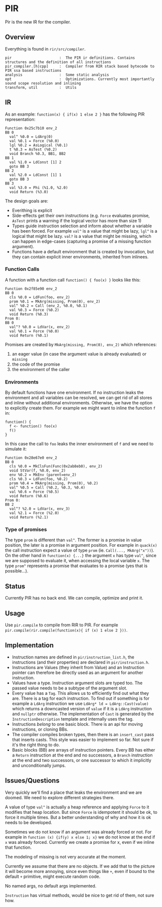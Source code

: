 # PIR

Pir is the new IR for the compiler.

## Overview

Everything is found in `rir/src/compiler`.

```
pir                      :  The PIR ir definitions. Contains structures and the definition of all instructions
pir_compiler.[h|cpp]     :  Compiler from RIR stack based bytecode to PIR ssa based instructions
analysis                 :  Some static analysis
opt                      :  Optimizations. Currently most importantly sound scope resolution and inlining
transform, util          :  Utils
```

## IR

As an example: `function(x) { if(x) 1 else 2 }` has the following PIR representation:

```
Function 0x25c7b10 env_2
BB 0
  val^ %0.0 = LdArg(0)
  val %0.1 = Force (%0.0)
  lgl %0.2 = AsLogical (%0.1)
  t %0.3 = AsTest (%0.2)
  void Branch %0.3, BB1, BB2
BB 1
  val %1.0 = LdConst [1] 2
  goto BB 3
BB 2
  val %2.0 = LdConst [1] 1
  goto BB 3
BB 3
  val %3.0 = Phi (%1.0, %2.0)
  void Return (%3.0)
```

The design goals are:

* Everithing is explicit
* Side-effects get their own instructions
  (e.g. `Force` evaluates promise, `AsTest` prints a warning if the logical vector has more than size 1)
* Types guide instruction selection and inform about whether a variable has been forced. For example `val^` is a value that might be lazy, `lgl^` is a logical that might be lazy.
  `val?` is a value that might be missing, which can happen in edge-cases (capturing a promise of a missing function argument).
* Functions have a default environment that is created by invocation, but they can contain explicit inner environments, inherited from inlinees.

### Function Calls

A function with a function call `function() { foo(x) }` looks like this:

```
Function 0x2f85e90 env_2
BB 0
  cls %0.0 = LdFun(foo, env_2)
  prom %0.1 = MkArg(missing, Prom(0), env_2)
  val^ %0.2 = Call (env_2, %0.0, %0.1)
  val %0.3 = Force (%0.2)
  void Return (%0.3)
Prom 0:
BB 0
  val^? %0.0 = LdVar(x, env_2)
  val %0.1 = Force (%0.0)
  void Return (%0.1)
```

Promises are created by `MkArg(missing, Prom(0), env_2)` which references:

1. an eager value (in case the argument value is already evaluated) or `missing`
2. the code of the promise
3. the environment of the caller

### Environments

By default functions have one environment. If no instruction leaks the environment and all variables can be resolved, we can get rid of all stores and inline without additional environments.
Otherwise, we have the option to explicitly create them.
For example we might want to inline the function `f` in:

```
function() {
  f <- function() foo(x)
  f()
}
```

In this case the call to `foo` leaks the inner environment of `f` and we need to simulate it:

```
Function 0x28e67e0 env_2
BB 0
  cls %0.0 = MkClsFun(Func(0x2ab8eb0), env_2)
  void StVar(f, %0.0, env_2)
  env %0.2 = MkEnv (parent=env_2)
  cls %0.3 = LdFun(foo, %0.2)
  prom %0.4 = MkArg(missing, Prom(0), %0.2)
  val^ %0.5 = Call (%0.2, %0.3, %0.4)
  val %0.6 = Force (%0.5)
  void Return (%0.6)
Prom 0:
BB 2
  val^? %2.0 = LdVar(x, env_3)
  val %2.1 = Force (%2.0)
  void Return (%2.1)
```

### Type of promises

The type `prom` is different than `val^`.
The former is a promise in value position, the later is a promise in argument position.
For example in `quack(x)` the call instruction expect a value of type `prom` (ie. `Call(..., MkArg("x"))`).
On the other hand in `function(x) {...}` the argument `x` has type `val^`, since we are supposed to evaluate it, when accessing the local variable `x`.
The type `prom^` represents a promise that evaluates to a promise (yes that is possible...).

## Status

Currently PIR has no back end. We can compile, optimize and print it.

## Usage

Use `pir.compile` to compile from RIR to PIR. For example `pir.compile(rir.compile(function(x){ if (x) 1 else 2 }))`.

## Implementation

* Instruction names are defined in `pir/instruction_list.h`, the instructions (and their properties) are declared in `pir/instruction.h`.
* Instructions are Values (they inherit from Value) and an Instruction pointer can therefore be directly used as an argument for another instruction.
* Values have a type. Instruction argument slots are typed too. The passed value needs to be a subtype of the argument slot.
* Every value has a `Tag`. This allows us to efficiently find out what they are. There is a tag for each instruction. To find out if something is for example a `LdArg` instruction we use `LdArg* ld = LdArg::Cast(value)` which returns a downcasted version of `value` if it is a `LdArg` instruction and `nullptr` otherwise. The implementation of `Cast` is generated by the `InstructionDescription` template and internally uses the tag.
* Instructions *belong* to one basic block. There is an api for moving instructions, or cloning BBs.
* The compiler compiles broken types, then there is an `insert_cast` pass that inserts casts. This style was easier to implement so far. Not sure if it's the right thing to do.
* Basic blocks (BB) are arrays of instruction pointers. Every BB has either a `Return` instruction at the end and no successors, a `Branch` instruction at the end and two successors, or one successor to which it implicitly and unconditionally jumps.

## Issues/Questions

Very quickly we'll find a place that leaks the environment and we are doomed. We need to explore different strategies there.

A value of type `val^` is actually a heap reference and applying `Force` to it modifies that heap location. But since `Force` is idempotent it should be ok, to force it multiple times. But a better understanding of why and how it is ok needs to be developed. 

Sometimes we do not know if an argument was already forced or not. For example in `function (x) {if(y) x else 1; x}` we do not know at the end if `x` was already forced. Currently we create a promise for x, even if we inline that function.

The modeling of missing is not very accurate at the moment.

Currently we assume that there are no objects. If we add that to the picture it will become more annoying, since even things like `+`, even if bound to the default `+` primitive, might execute random code.

No named args, no default args implemented.

`Instruction` has virtual methods, would be nice to get rid of them, not sure how.
